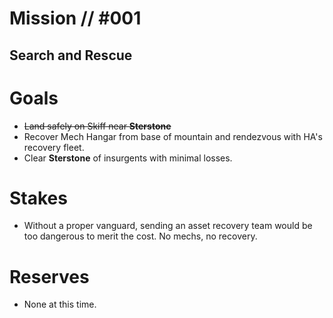 # Mission // #001
## Search and Rescue
# Goals
- ~~Land safely on Skiff near **Sterstone**~~
- Recover Mech Hangar from base of mountain and rendezvous with HA's recovery fleet.
- Clear **Sterstone** of insurgents with minimal losses.

# Stakes
- Without a proper vanguard, sending an asset recovery team would be too dangerous to merit the cost. No mechs, no recovery.

# Reserves
- None at this time.
